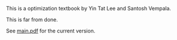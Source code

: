 This is a optimization textbook by Yin Tat Lee and Santosh Vempala.

This is far from done.

See [main.pdf](https://github.com/YinTat/optimizationbook/raw/main/main.pdf) for the current version.
